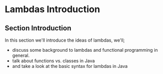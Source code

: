 # Lambdas Introduction

## Section Introduction

In this section we'll introduce the ideas of lambdas, we'll;

 * discuss some background to lambdas and functional programming in general.
 * talk about functions vs. classes in Java
 * and take a look at the basic syntax for lambdas in Java

